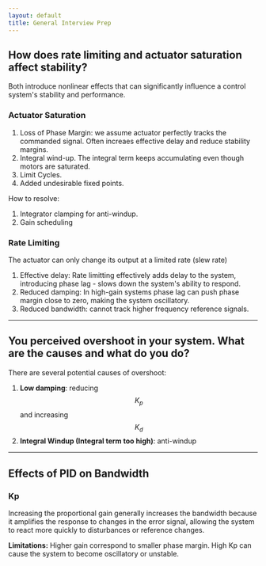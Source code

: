 ```yaml
---
layout: default
title: General Interview Prep
---
```


## How does rate limiting and actuator saturation affect stability?
Both introduce nonlinear effects that can significantly influence a control system's stability and performance.

### Actuator Saturation
1. Loss of Phase Margin: we assume actuator perfectly tracks the commanded signal. Often increaes effective delay and reduce stability margins.
2. Integral wind-up. The integral term keeps accumulating even though motors are saturated.
3. Limit Cycles.
4. Added undesirable fixed points.

How to resolve:
1. Integrator clamping for anti-windup.
2. Gain scheduling


### Rate Limiting
The actuator can only change its output at a limited rate (slew rate)

1. Effective delay: Rate limitting effectively adds delay to the system, introducing phase lag - slows down the system's ability to respond.
2. Reduced damping: In high-gain systems phase lag can push phase margin close to zero, making the system oscillatory.
3. Reduced bandwidth: cannot track higher frequency reference signals.

---

## You perceived overshoot in your system. What are the causes and what do you do?
There are several potential causes of overshoot:
1. **Low damping**: reducing $$K_p$$ and increasing $$K_d$$
2. **Integral Windup (Integral term too high)**: anti-windup 

---

## Effects of PID on Bandwidth

### Kp
Increasing the proportional gain generally increases the bandwidth because it amplifies the response to changes in the error signal, allowing the system to react more quickly to disturbances or reference changes.

**Limitations:**
Higher gain correspond to smaller phase margin. High Kp can cause the system to become oscillatory or unstable.




